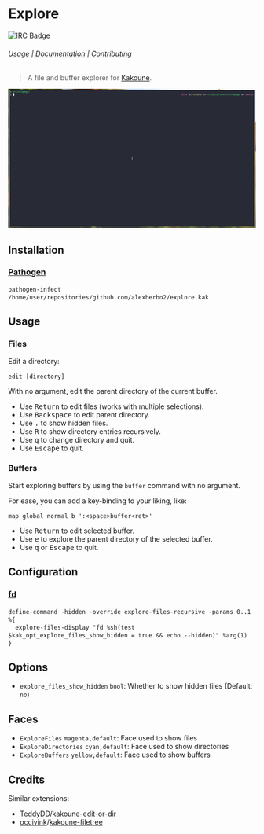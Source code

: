 # Explore

[![IRC Badge]][IRC]

###### [Usage] | [Documentation] | [Contributing]

> A file and buffer explorer for [Kakoune].

![Demo]

## Installation

### [Pathogen]

``` kak
pathogen-infect /home/user/repositories/github.com/alexherbo2/explore.kak
```

## Usage

### Files

Edit a directory:

```
edit [directory]
```

With no argument, edit the parent directory of the current buffer.

- Use <kbd>Return</kbd> to edit files (works with multiple selections).
- Use <kbd>Backspace</kbd> to edit parent directory.
- Use <kbd>.</kbd> to show hidden files.
- Use <kbd>R</kbd> to show directory entries recursively.
- Use <kbd>q</kbd> to change directory and quit.
- Use <kbd>Escape</kbd> to quit.

### Buffers

Start exploring buffers by using the `buffer` command with no argument.

For ease, you can add a key-binding to your liking, like:

``` kak
map global normal b ':<space>buffer<ret>'
```

- Use <kbd>Return</kbd> to edit selected buffer.
- Use <kbd>e</kbd> to explore the parent directory of the selected buffer.
- Use <kbd>q</kbd> or <kbd>Escape</kbd> to quit.

## Configuration

### [fd]

``` kak
define-command -hidden -override explore-files-recursive -params 0..1 %{
  explore-files-display "fd %sh(test $kak_opt_explore_files_show_hidden = true && echo --hidden)" %arg(1)
}
```

## Options

- `explore_files_show_hidden` `bool`: Whether to show hidden files (Default: `no`)

## Faces

- `ExploreFiles` `magenta,default`: Face used to show files
- `ExploreDirectories` `cyan,default`: Face used to show directories
- `ExploreBuffers` `yellow,default`: Face used to show buffers

## Credits

Similar extensions:

- [TeddyDD]/[kakoune-edit-or-dir]
- [occivink]/[kakoune-filetree]

[Kakoune]: https://kakoune.org
[IRC]: https://webchat.freenode.net?channels=kakoune
[IRC Badge]: https://img.shields.io/badge/IRC-%23kakoune-blue.svg
[Demo]: images/demo.gif
[Usage]: #usage
[Documentation]: #commands
[Contributing]: CONTRIBUTING
[Pathogen]: https://github.com/alexherbo2/pathogen.kak
[fd]: https://github.com/sharkdp/fd
[TeddyDD]: https://github.com/TeddyDD
[kakoune-edit-or-dir]: https://github.com/TeddyDD/kakoune-edit-or-dir
[occivink]: https://github.com/occivink
[kakoune-filetree]: https://github.com/occivink/kakoune-filetree

